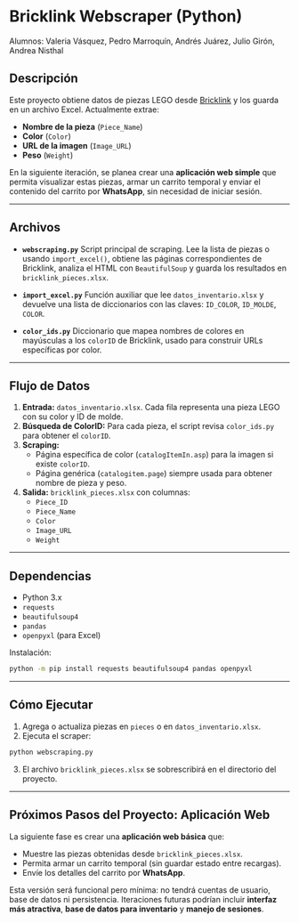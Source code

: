 # Bricklink Webscraper (Python)

Alumnos: Valeria Vásquez, Pedro Marroquín, Andrés Juárez, Julio Girón, Andrea Nisthal

## Descripción

Este proyecto obtiene datos de piezas LEGO desde [Bricklink](https://www.bricklink.com/) y los guarda en un archivo Excel. Actualmente extrae:

* **Nombre de la pieza** (`Piece_Name`)
* **Color** (`Color`)
* **URL de la imagen** (`Image_URL`)
* **Peso** (`Weight`)

En la siguiente iteración, se planea crear una **aplicación web simple** que permita visualizar estas piezas, armar un carrito temporal y enviar el contenido del carrito por **WhatsApp**, sin necesidad de iniciar sesión.

---

## Archivos

* **`webscraping.py`**
  Script principal de scraping. Lee la lista de piezas o usando `import_excel()`, obtiene las páginas correspondientes de Bricklink, analiza el HTML con `BeautifulSoup` y guarda los resultados en `bricklink_pieces.xlsx`.

* **`import_excel.py`**
  Función auxiliar que lee `datos_inventario.xlsx` y devuelve una lista de diccionarios con las claves: `ID_COLOR`, `ID_MOLDE`, `COLOR`.

* **`color_ids.py`**
  Diccionario que mapea nombres de colores en mayúsculas a los `colorID` de Bricklink, usado para construir URLs específicas por color.

---

## Flujo de Datos

1. **Entrada:** `datos_inventario.xlsx`. Cada fila representa una pieza LEGO con su color y ID de molde.
2. **Búsqueda de ColorID:** Para cada pieza, el script revisa `color_ids.py` para obtener el `colorID`.
3. **Scraping:**
   * Página específica de color (`catalogItemIn.asp`) para la imagen si existe `colorID`.
   * Página genérica (`catalogitem.page`) siempre usada para obtener nombre de pieza y peso.
4. **Salida:** `bricklink_pieces.xlsx` con columnas:
   * `Piece_ID`
   * `Piece_Name`
   * `Color`
   * `Image_URL`
   * `Weight`

---

## Dependencias

* Python 3.x
* `requests`
* `beautifulsoup4`
* `pandas`
* `openpyxl` (para Excel)

Instalación:

```bash
python -m pip install requests beautifulsoup4 pandas openpyxl
```

---

## Cómo Ejecutar

1. Agrega o actualiza piezas en `pieces` o en `datos_inventario.xlsx`.
2. Ejecuta el scraper:

```bash
python webscraping.py
```

3. El archivo `bricklink_pieces.xlsx` se sobrescribirá en el directorio del proyecto.

---

## Próximos Pasos del Proyecto: Aplicación Web

La siguiente fase es crear una **aplicación web básica** que:

* Muestre las piezas obtenidas desde `bricklink_pieces.xlsx`.
* Permita armar un carrito temporal (sin guardar estado entre recargas).
* Envíe los detalles del carrito por **WhatsApp**.

Esta versión será funcional pero mínima: no tendrá cuentas de usuario, base de datos ni persistencia. Iteraciones futuras podrían incluir **interfaz más atractiva**, **base de datos para inventario** y **manejo de sesiones**.

